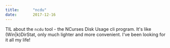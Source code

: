 ```yaml
---
title:      "ncdu"
date:       2017-12-16
---
```


TIL about the `ncdu` tool - the NCurses Disk Usage cli program. It's like 
(Win|k)DirStat, only much lighter and more convenient. I've been looking for
it all my life!

